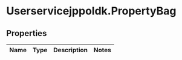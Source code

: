 # Userservicejppoldk.PropertyBag

## Properties
Name | Type | Description | Notes
------------ | ------------- | ------------- | -------------


